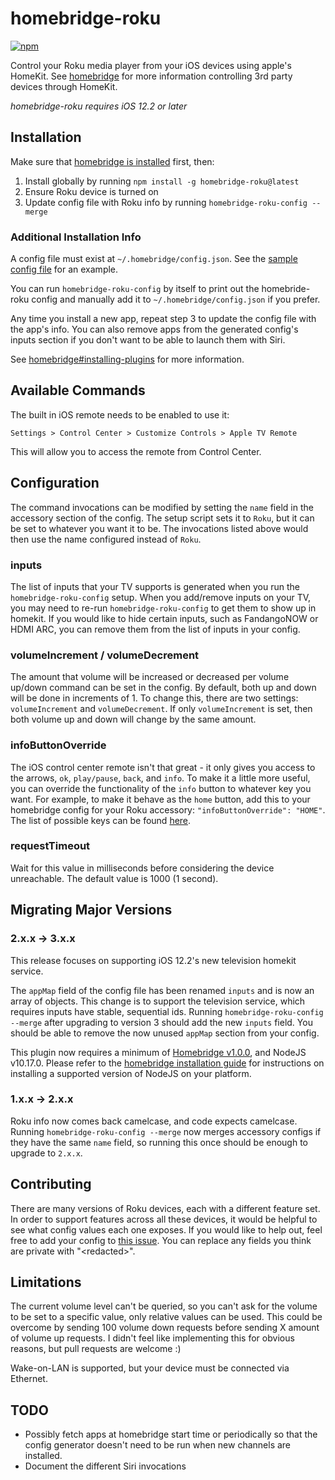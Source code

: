 # homebridge-roku

[![npm][npm]][npm-url]

Control your Roku media player from your iOS devices using apple's HomeKit. See
[homebridge](https://github.com/nfarina/homebridge) for more information
controlling 3rd party devices through HomeKit.

_homebridge-roku requires iOS 12.2 or later_

## Installation

Make sure that [homebridge is installed][homebridge-install] first, then:

1. Install globally by running `npm install -g homebridge-roku@latest`
2. Ensure Roku device is turned on
3. Update config file with Roku info by running `homebridge-roku-config --merge`

### Additional Installation Info

A config file must exist at `~/.homebridge/config.json`. See the
[sample config file](https://github.com/nfarina/homebridge/blob/master/config-sample.json)
for an example.

You can run `homebridge-roku-config` by itself to print out the homebride-roku
config and manually add it to `~/.homebridge/config.json` if you prefer.

Any time you install a new app, repeat step 3 to update the config file with the
app's info. You can also remove apps from the generated config's inputs section
if you don't want to be able to launch them with Siri.

See
[homebridge#installing-plugins](https://github.com/homebridge/homebridge#installing-plugins)
for more information.

## Available Commands

The built in iOS remote needs to be enabled to use it:

`Settings > Control Center > Customize Controls > Apple TV Remote`

This will allow you to access the remote from Control Center.

## Configuration

The command invocations can be modified by setting the `name` field in the
accessory section of the config. The setup script sets it to `Roku`, but it can
be set to whatever you want it to be. The invocations listed above would then
use the name configured instead of `Roku`.

### inputs

The list of inputs that your TV supports is generated when you run the
`homebridge-roku-config` setup. When you add/remove inputs on your TV, you may
need to re-run `homebridge-roku-config` to get them to show up in homekit. If
you would like to hide certain inputs, such as FandangoNOW or HDMI ARC, you can
remove them from the list of inputs in your config.

### volumeIncrement / volumeDecrement

The amount that volume will be increased or decreased per volume up/down command
can be set in the config. By default, both up and down will be done in
increments of 1. To change this, there are two settings: `volumeIncrement` and
`volumeDecrement`. If only `volumeIncrement` is set, then both volume up and
down will change by the same amount.

### infoButtonOverride

The iOS control center remote isn't that great - it only gives you access to the
arrows, `ok`, `play/pause`, `back`, and `info`. To make it a little more useful,
you can override the functionality of the `info` button to whatever key you
want. For example, to make it behave as the `home` button, add this to your
homebridge config for your Roku accessory: `"infoButtonOverride": "HOME"`. The
list of possible keys can be found
[here](https://github.com/bschlenk/node-roku-client/blob/master/lib/keys.ts).

### requestTimeout

Wait for this value in milliseconds before considering the device unreachable. The default value is 1000 (1 second).

## Migrating Major Versions

### 2.x.x -> 3.x.x

This release focuses on supporting iOS 12.2's new television homekit service.

The `appMap` field of the config file has been renamed `inputs` and is now an
array of objects. This change is to support the television service, which
requires inputs have stable, sequential ids. Running
`homebridge-roku-config --merge` after upgrading to version 3 should add the new
`inputs` field. You should be able to remove the now unused `appMap` section
from your config.

This plugin now requires a minimum of
[Homebridge v1.0.0](https://github.com/homebridge/homebridge/releases/tag/1.0.0),
and NodeJS v10.17.0. Please refer to the [homebridge installation
guide][homebridge-install] for instructions on installing a supported version of
NodeJS on your platform.

### 1.x.x -> 2.x.x

Roku info now comes back camelcase, and code expects camelcase. Running
`homebridge-roku-config --merge` now merges accessory configs if they have the
same `name` field, so running this once should be enough to upgrade to `2.x.x`.

## Contributing

There are many versions of Roku devices, each with a different feature set. In
order to support features across all these devices, it would be helpful to see
what config values each one exposes. If you would like to help out, feel free to
add your config to
[this issue](https://github.com/bschlenk/homebridge-roku/issues/9). You can
replace any fields you think are private with "\<redacted\>".

## Limitations

The current volume level can't be queried, so you can't ask for the volume to be
set to a specific value, only relative values can be used. This could be
overcome by sending 100 volume down requests before sending X amount of volume
up requests. I didn't feel like implementing this for obvious reasons, but pull
requests are welcome :)

Wake-on-LAN is supported, but your device must be connected via Ethernet.

## TODO

- Possibly fetch apps at homebridge start time or periodically so that the
  config generator doesn't need to be run when new channels are installed.
- Document the different Siri invocations

[npm]: https://img.shields.io/npm/v/homebridge-roku.svg?logo=npm
[npm-url]: https://www.npmjs.com/package/homebridge-roku
[homebridge-install]: https://github.com/homebridge/homebridge#installation
